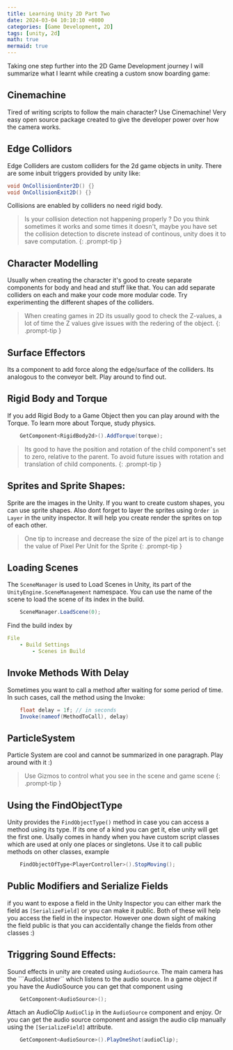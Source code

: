 ```yaml
---
title: Learning Unity 2D Part Two
date: 2024-03-04 10:10:10 +0800
categories: [Game Development, 2D]
tags: [unity, 2d]
math: true
mermaid: true
---
```


Taking one step further into the 2D Game Development journey I will summarize what I learnt while creating a custom snow boarding game:

## Cinemachine

Tired of writing scripts to follow the main character? Use Cinemachine! Very easy open source package created to give the developer power over how the camera works.

## Edge Collidors

Edge Colliders are custom colliders for the 2d game objects in unity. There are some inbuit triggers provided by unity like:

```csharp
void OnCollisionEnter2D() {}
void OnCollisionExit2D() {}
```

Collisions are enabled by colliders no need rigid body.

> Is your collision detection not happening properly ? Do you think sometimes it works and some times it doesn't, maybe you have set the collision detection to discrete instead of continous, unity does it to save computation.
{: .prompt-tip }

## Character Modelling

Usually when creating the character it's good to create separate components for body and head and stuff like that. You can add separate colliders on each and make your code more modular code. Try experimenting the different shapes of the colliders.

> When creating games in 2D its usually good to check the Z-values, a lot of time the Z values give issues with the redering of the object.
{: .prompt-tip }

## Surface Effectors

Its a component to add force along the edge/surface of the colliders. Its analogous to the conveyor belt. Play around to find out.


## Rigid Body and Torque

If you add Rigid Body to a Game Object then you can play around with the Torque. To learn more about Torque, study physics.

```csharp
    GetComponent<RigidBody2d>().AddTorque(torque);
```

> Its good to have the position and rotation of the child component's set to zero, relative to the parent. To avoid future issues with rotation and translation of child components.
{: .prompt-tip }

## Sprites and Sprite Shapes:

Sprite are the images in the Unity. If you want to create custom shapes, you can use sprite shapes. Also dont forget to layer the sprites using ```Order in Layer``` in the unity inspector. It will help you create render the sprites on top of each other.

> One tip to increase and decrease the size of the pizel art is to change the value of Pixel Per Unit for the Sprite
{: .prompt-tip }

## Loading Scenes

The ```SceneManager``` is used to Load Scenes in Unity, its part of the ```UnityEngine.SceneManagement``` namespace. You can use the name of the scene to load the scene of its index in the build.

```csharp
    SceneManager.LoadScene(0);
```
Find the build index by
```yaml
File
    - Build Settings
        - Scenes in Build
```


## Invoke Methods With Delay

Sometimes you want to call a method after waiting for some period of time. In such cases, call the method using the Invoke:
```csharp
    float delay = 1f; // in seconds
    Invoke(nameof(MethodToCall), delay)
```

## ParticleSystem

Particle System are cool and cannot be summarized in one paragraph. Play around with it :)

> Use Gizmos to control what you see in the scene and game scene
{: .prompt-tip }

## Using the FindObjectType

Unity provides the ```FindObjectType()``` method in case you can access a method using its type. If its one of a kind you can get it, else unity will get the first one. Usally comes in handy when you have custom script classes which are used at only one places or singletons. Use it to call public methods on other classes, example

```csharp
    FindObjectOfType<PlayerController>().StopMoving();
```

## Public Modifiers and Serialize Fields

if you want to expose a field in the Unity Inspector you can either mark the field as ```[SerializeField]``` or you can make it public. Both of these will help you access the field in the inspector. However one down sight of making the field public is that you can accidentally change the fields from other classes :)

## Triggring Sound Effects:

Sound effects in unity are created using ```AudioSource```. The main camera has the ```AudioListner`` which listens to the audio source. In a game object if you have the AudioSource you can get that component using 
```csharp
    GetComponent<AudioSource>();
```

Attach an AudioClip ```AudioClip``` in the  ```AudioSource``` component and enjoy. Or you can get the audio source component and assign the audio clip manually using the ```[SerializeField]``` attribute.

```csharp
    GetComponent<AudioSource>().PlayOneShot(audioClip);
```

